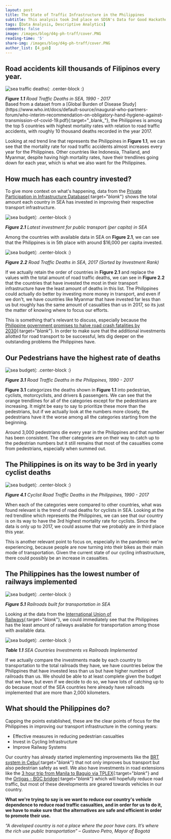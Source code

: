```yaml
---
layout: post
title: The State of Traffic Infrastructure in the Philippines
subtitle: This analysis took 2nd place on SDSN's Data for Good Hackathon where the state of the Philippine infrastructure was analyzed using world bank data
tags: [Data Analysis, Descriptive Analytics]
comments: false
image: /images/blog/d4g-ph-traff/cover.PNG
reading-time: '5'
share-img: /images/blog/d4g-ph-traff/cover.PNG
author_list: [4_gab]
---
```


## Road accidents kill thousands of Filipinos every year.
![sea traffic deaths](/images/blog/d4g-ph-traff/chart1.png){: .center-block :}
<figcaption><i><b>Figure 1.1</b> Road Traffic Deaths in SEA, 1990 - 2017</i></figcaption>
Based from a dataset from a [Global Burden of Disease Study](https://www.who.int/docs/default-source/inaugural-who-partners-forum/who-interim-recommendation-on-obligatory-hand-hygiene-against-transmission-of-covid-19.pdf){:target="_blank_"}, the Philippines is among the top 5 countries with highest mortality rates with relation to road traffic accidents, with roughly 10 thousand deaths recorded in the year 2017.

Looking at red trend line that represents the Philippines in <b>Figure 1.1</b>, we can see that the mortality rate for road traffic accidents almost increases every year for the Philippines. Other countries like Indonesia, Thailand, and Myanmar, despite having high mortality rates, have their trendlines going down for each year, which is what we also want for the Philippines.

## How much has each country invested?

To give more context on what's happening, data from the [Private Participation in Infrastructure Database](https://data.worldbank.org/indicator/IE.PPI.TRAN.CD){:target="_blank_"} shows the total amount each country in SEA has invested in improving their respective transport infrastructure.

![sea budget](/images/blog/d4g-ph-traff/chart2.png){: .center-block :}
<figcaption><i><b>Figure 2.1</b> Latest investment for public transport (per capita) in SEA</i></figcaption>

Among the countries with available data in SEA on <b>Figure 2.1</b>, we can see that the Philippines is in 5th place with around $16,000 per capita invested.

![sea budget](/images/blog/d4g-ph-traff/chart3.PNG){: .center-block :}
<figcaption><i><b>Figure 2.2</b> Road Traffic Deaths in SEA, 2017 (Sorted by Investment Rank)</i></figcaption>

If we actually retain the order of countries in <b>Figure 2.1</b> and replace the values with the total amount of road traffic deaths, we can see in <b>Figure 2.2</b> that the countries that have invested the most in their transport infrastructure have the least amount of deaths in this list. The Philippines could actually do better by investing more money in transport, and even if we don't, we have countries like Myanmar that have invested far less than us but roughly has the same amount of casualties than us in 2017, so its just the matter of knowing where to focus our efforts.

This is something that's relevant to discuss, especially because the [Philippine government promises to halve road crash fatalities by 2030](https://cnnphilippines.com/news/2020/2/24/Halve-road-crash-fatalities-Philippines-.html){:target="_blank_"}. In order to make sure that the additional investments allotted for road transport to be successful, lets dig deeper on the outstanding problems the Philippines have.

## Our Pedestrians have the highest rate of deaths

![sea budget](/images/blog/d4g-ph-traff/chart4.PNG){: .center-block :}
<figcaption><i><b>Figure 3.1</b> Road Traffic Deaths in the Philippines, 1990 - 2017</i></figcaption>

<b>Figure 3.1</b> categorizes the deaths shown in <b>Figure 1.1</b> into pedestrian, cyclists, motorcyclists, and drivers & passengers. We can see that the orange trendlines for all of the categories except for the pedestrians are increasing. It might be easy to say to prioritize these more than the pedestrians, but if we actually look at the numbers more closely, the pedestrians have it the worse among all the categories starting from the beginning.

Around 3,000 pedestrians die every year in the Philippines and that number has been consistent. The other categories are on their way to catch up to the pedestrian numbers but it still remains that most of the casualties come from pedestrians, especially when summed out.

## The Philippines is on its way to be 3rd in yearly cyclist deaths

![sea budget](/images/blog/d4g-ph-traff/chart5.PNG){: .center-block :}
<figcaption><i><b>Figure 4.1</b> Cyclist Road Traffic Deaths in the Philippines, 1990 - 2017</i></figcaption>

When each of the categories were compared to other countries, what was found relevant is the trend of road deaths for cyclists in SEA. Looking at the red trendline which represents the Philippines, we can see that our country is on its way to have the 3rd highest mortality rate for cyclists. Since the data is only up to 2017, we could assume that we probably are in third place this year.

This is another relevant point to focus on, especially in the pandemic we're experiencing, because people are now turning into their bikes as their main mode of transportation. Given the current state of our cycling infrastructure, there could possibly be an increase in casualties.

## The Philippines has the lowest number of railways implemented

![sea budget](/images/blog/d4g-ph-traff/chart6.PNG){: .center-block :}
<figcaption><i><b>Figure 5.1</b> Railroads built for transportation in SEA</i></figcaption>

Looking at the data from the [International Union of Railways](https://data.worldbank.org/indicator/IS.RRS.TOTL.KM){:target="_blank_"}, we could immediately see that the Philippines has the least amount of railways available for transportation among those with available data.

![sea budget](/images/blog/d4g-ph-traff/chart7.PNG){: .center-block :}
<figcaption><i><b>Table 1.1</b> SEA Countries Investments vs Railroads Implemented</i></figcaption>

If we actually compare the investments made by each country to transportation to the total railroads they have, we have countries below the Philippines that have invested less than us but have higher numbers of railroads than us. We should be able to at least complete given the budget that we have, but even if we decide to do so, we have lots of catching up to do because most of the SEA countries here already have railroads implemented that are more than 2,000 kilometers.

## What should the Philippines do?

Capping the points established, these are the clear points of focus for the Philippines in improving our transport infrastructure in the coming years:
- Effective measures in reducing pedestrian casualties
- Invest in Cycling Infrastructure
- Improve Railway Systems

Our country has already started implementing improvements like the [BRT system in Cebu](https://www.pna.gov.ph/articles/1094751){:target="_blank_"} that not only improves bus transport but also pedestrian safety as well. We also have investments in road extensions like the [3 hour trip from Manila to Baguio via TPLEX](https://www.sunstar.com.ph/article/1863854/Pampanga/Local-News/TPLEx-reduces-Manila-Baguio-travel-time-to-3-hours){:target="_blank_"} and the [Ortigas - BGC bridge](https://www.topgear.com.ph/news/motoring-news/bgc-ortigas-bridge-meet-a962-20200807){:target="_blank_"} which will hopefully reduce road traffic, but most of these developments are geared towards vehicles in our country.

<b>What we're trying to say is we want to reduce our country's vehicle dependence to reduce road traffic casualties, and in order for us to do it, we have to make sure that the alternatives are safe and efficient in order to promote their use. </b>

<i>“A developed country is not a place where the poor have cars. It’s where the rich use public transportation” – Gustavo Petro, Mayor of Bogotá</i>
